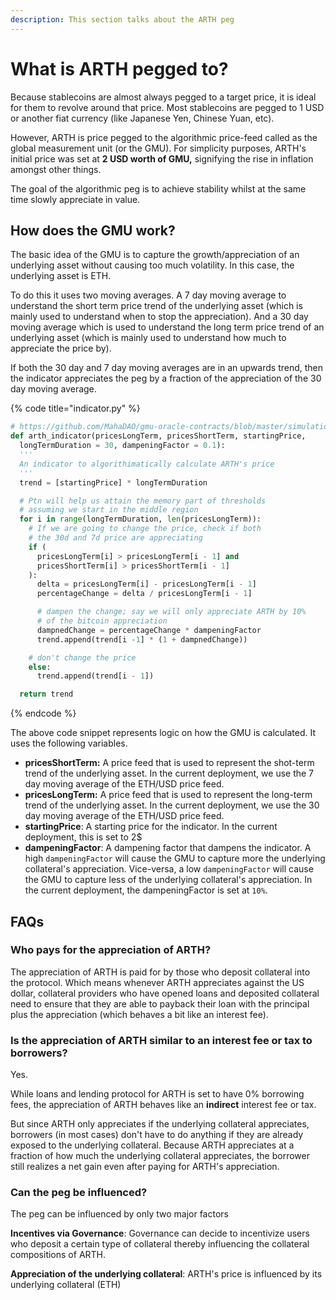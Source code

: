```yaml
---
description: This section talks about the ARTH peg
---
```


# What is ARTH pegged to?

Because stablecoins are almost always pegged to a target price, it is ideal for them to revolve around that price. Most stablecoins are pegged to 1 USD  or another fiat currency (like Japanese Yen, Chinese Yuan, etc).&#x20;

However, ARTH is price pegged to the algorithmic price-feed called as the global measurement unit (or the GMU). For simplicity purposes, ARTH's initial price was set at **2 USD worth of GMU,** signifying the rise in inflation amongst other things.

The goal of the algorithmic peg is to achieve stability whilst at the same time slowly appreciate in value.

## How does the GMU work?

The basic idea of the GMU is to capture the growth/appreciation of an underlying asset without causing too much volatility. In this case, the underlying asset is ETH.

To do this it uses two moving averages. A 7 day moving average to understand the short term price trend of the underlying asset (which is mainly used to understand when to stop the appreciation). And a 30 day moving average which is used to understand the long term price trend of an underlying asset (which is mainly used to understand how much to appreciate the price by).

If both the 30 day and 7 day moving averages are in an upwards trend, then the indicator appreciates the peg by a fraction of the appreciation of the 30 day moving average.

{% code title="indicator.py" %}
```python
# https://github.com/MahaDAO/gmu-oracle-contracts/blob/master/simulation/indicator.py
def arth_indicator(pricesLongTerm, pricesShortTerm, startingPrice,  
  longTermDuration = 30, dampeningFactor = 0.1):
  '''
  An indicator to algorithimatically calculate ARTH's price
  '''
  trend = [startingPrice] * longTermDuration

  # Ptn will help us attain the memory part of thresholds
  # assuming we start in the middle region
  for i in range(longTermDuration, len(pricesLongTerm)):
    # If we are going to change the price, check if both 
    # the 30d and 7d price are appreciating
    if (
      pricesLongTerm[i] > pricesLongTerm[i - 1] and 
      pricesShortTerm[i] > pricesShortTerm[i - 1]
    ):
      delta = pricesLongTerm[i] - pricesLongTerm[i - 1]
      percentageChange = delta / pricesLongTerm[i - 1]

      # dampen the change; say we will only appreciate ARTH by 10% 
      # of the bitcoin appreciation
      dampnedChange = percentageChange * dampeningFactor
      trend.append(trend[i -1] * (1 + dampnedChange))

    # don't change the price
    else:
      trend.append(trend[i - 1])

  return trend
```
{% endcode %}

The above code snippet represents logic on how the GMU is calculated. It uses the following variables.

* **pricesShortTerm:** A price feed that is used to represent the shot-term trend of the underlying asset. In the current deployment, we use the 7 day moving average of the ETH/USD price feed.
* **pricesLongTerm:** A price feed that is used to represent the long-term trend of the underlying asset. In the current deployment, we use the 30 day moving average of the ETH/USD price feed.
* **startingPrice**: A starting price for the indicator. In the current deployment, this is set to 2$
* **dampeningFactor**: A dampening factor that dampens the indicator. A high `dampeningFactor` will cause the GMU to capture more the underlying collateral's appreciation. Vice-versa, a low `dampeningFactor` will cause the GMU to capture less of the underlying collateral's appreciation. In the current deployment, the dampeningFactor is set at `10%`.

## FAQs

### Who pays for the appreciation of ARTH?

The appreciation of ARTH is paid for by those who deposit collateral into the protocol. Which means whenever ARTH appreciates against the US dollar, collateral providers who have opened loans and deposited collateral need to ensure that they are able to payback their loan with the principal plus the appreciation (which behaves a bit like an interest fee).

### Is the appreciation of ARTH  similar to an interest fee or tax to borrowers?

Yes.&#x20;

While loans and lending protocol for ARTH is set to have 0% borrowing fees, the appreciation of ARTH behaves like an **indirect** interest fee or tax.

But since ARTH only appreciates if the underlying collateral appreciates, borrowers (in most cases) don't have to do anything if they are already exposed to the underlying collateral. Because ARTH appreciates at a fraction of how much the underlying collateral appreciates, the borrower still realizes a net gain even after paying for ARTH's appreciation.

### Can the peg be influenced?

The peg can be influenced by only two major factors&#x20;

**Incentives via Governance**: Governance can decide to incentivize users who deposit a certain type of collateral thereby influencing the collateral compositions of ARTH.

**Appreciation of the underlying collateral**: ARTH's price is influenced by its underlying collateral (ETH)
